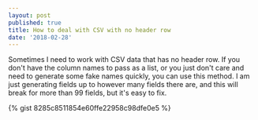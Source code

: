 ```yaml
---
layout: post
published: true
title: How to deal with CSV with no header row
date: '2018-02-28'
---
```

Sometimes I need to work with CSV data that has no header row. If you don't have the column names to pass as a list, or you just don't care and need to generate some fake names quickly, you can use this method. I am just generating fields up to however many fields there are, and this will break for more than 99 fields, but it's easy to fix.

{% gist 8285c8511854e60ffe22958c98dfe0e5 %}

